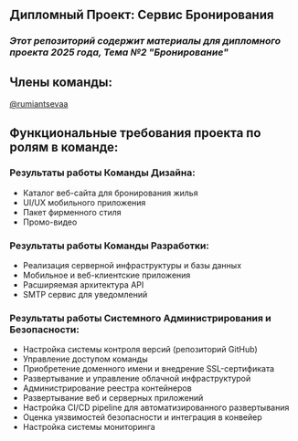 ## Дипломный Проект: Сервис Бронирования

### _Этот репозиторий содержит материалы для дипломного проекта 2025 года, Тема №2 "Бронирование"_ 

## Члены команды:

[@rumiantsevaa](https://github.com/rumiantsevaa)

## Функциональные требования проекта по ролям в команде:

### Результаты работы Команды Дизайна:

* Каталог веб-сайта для бронирования жилья
* UI/UX мобильного приложения
* Пакет фирменного стиля
* Промо-видео

### Результаты работы Команды Разработки:

* Реализация серверной инфраструктуры и базы данных
* Мобильное и веб-клиентские приложения
* Расширяемая архитектура API
* SMTP сервис для уведомлений

### Результаты работы Системного Администрирования и Безопасности:

* Настройка системы контроля версий (репозиторий GitHub)
* Управление доступом команды
* Приобретение доменного имени и внедрение SSL-сертификата
* Развертывание и управление облачной инфраструктурой
* Администрирование реестра контейнеров
* Развертывание веб и серверных приложений
* Настройка CI/CD pipeline для автоматизированного развертывания
* Оценка уязвимостей безопасности и интеграция в конвейер
* Настройка системы мониторинга
